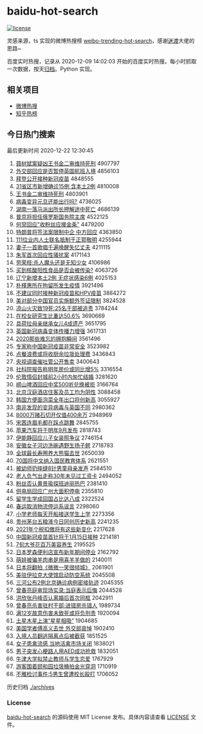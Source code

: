 # baidu-hot-search

[![license](https://img.shields.io/github/license/Arrackisarookie/baidu-hot-search)](https://github.com/Arrackisarookie/baidu-hot-search/blob/master/LICENSE)

灵感来源，ts 实现的微博热搜榜 [weibo-trending-hot-search](https://github.com/justjavac/weibo-trending-hot-search)，感谢[迷渡](https://github.com/justjavac)大佬的思路~

百度实时热搜，记录从 2020-12-09 14:02:03 开始的百度实时热搜。每小时抓取一次数据，按天[归档](./archives)。Python 实现。

## 相关项目
+ [微博热搜](https://github.com/Arrackisarookie/weibo-hot-search)
+ [知乎热榜](https://github.com/Arrackisarookie/zhihu-top-search)

## 今日热门搜索

<!-- Rank Begin -->

最后更新时间 2020-12-22 12:30:45

1. [聂树斌案疑凶王书金二审维持死刑](http://www.baidu.com/baidu?cl=3&tn=SE_baiduhomet8_jmjb7mjw&rsv_dl=fyb_top&fr=top1000&wd=%C4%F4%CA%F7%B1%F3%B0%B8%D2%C9%D0%D7%CD%F5%CA%E9%BD%F0%B6%FE%C9%F3%CE%AC%B3%D6%CB%C0%D0%CC) 4907797
1. [外交部回应是否暂停英国航班入境](http://www.baidu.com/baidu?cl=3&tn=SE_baiduhomet8_jmjb7mjw&rsv_dl=fyb_top&fr=top1000&wd=%CD%E2%BD%BB%B2%BF%BB%D8%D3%A6%CA%C7%B7%F1%D4%DD%CD%A3%D3%A2%B9%FA%BA%BD%B0%E0%C8%EB%BE%B3) 4856103
1. [拜登公开接种新冠疫苗](http://www.baidu.com/baidu?cl=3&tn=SE_baiduhomet8_jmjb7mjw&rsv_dl=fyb_top&fr=top1000&wd=%B0%DD%B5%C7%B9%AB%BF%AA%BD%D3%D6%D6%D0%C2%B9%DA%D2%DF%C3%E7) 4848555
1. [31省区市新增确诊15例 含本土2例](http://www.baidu.com/baidu?cl=3&tn=SE_baiduhomet8_jmjb7mjw&rsv_dl=fyb_top&fr=top1000&wd=31%CA%A1%C7%F8%CA%D0%D0%C2%D4%F6%C8%B7%D5%EF15%C0%FD%20%BA%AC%B1%BE%CD%C12%C0%FD) 4810008
1. [王书金二审维持死刑](http://www.baidu.com/baidu?cl=3&tn=SE_baiduhomet8_jmjb7mjw&rsv_dl=fyb_top&fr=top1000&wd=%CD%F5%CA%E9%BD%F0%B6%FE%C9%F3%CE%AC%B3%D6%CB%C0%D0%CC) 4803901
1. [病毒变异元旦还能出行吗?](http://www.baidu.com/baidu?cl=3&tn=SE_baiduhomet8_jmjb7mjw&rsv_dl=fyb_top&fr=top1000&wd=%B2%A1%B6%BE%B1%E4%D2%EC%D4%AA%B5%A9%BB%B9%C4%DC%B3%F6%D0%D0%C2%F0%3F) 4736025
1. [湖南一落马派出所长押解途中死亡](http://www.baidu.com/baidu?cl=3&tn=SE_baiduhomet8_jmjb7mjw&rsv_dl=fyb_top&fr=top1000&wd=%BA%FE%C4%CF%D2%BB%C2%E4%C2%ED%C5%C9%B3%F6%CB%F9%B3%A4%D1%BA%BD%E2%CD%BE%D6%D0%CB%C0%CD%F6) 4686139
1. [普京将担任俄罗斯国务院主席](http://www.baidu.com/baidu?cl=3&tn=SE_baiduhomet8_jmjb7mjw&rsv_dl=fyb_top&fr=top1000&wd=%C6%D5%BE%A9%BD%AB%B5%A3%C8%CE%B6%ED%C2%DE%CB%B9%B9%FA%CE%F1%D4%BA%D6%F7%CF%AF) 4522125
1. [何炅回应"收粉丝应援金条"](http://www.baidu.com/baidu?cl=3&tn=SE_baiduhomet8_jmjb7mjw&rsv_dl=fyb_top&fr=top1000&wd=%BA%CE%EA%C1%BB%D8%D3%A6%22%CA%D5%B7%DB%CB%BF%D3%A6%D4%AE%BD%F0%CC%F5%22) 4479200
1. [特朗普将签法案限制中企 中方回应](http://www.baidu.com/baidu?cl=3&tn=SE_baiduhomet8_jmjb7mjw&rsv_dl=fyb_top&fr=top1000&wd=%CC%D8%C0%CA%C6%D5%BD%AB%C7%A9%B7%A8%B0%B8%CF%DE%D6%C6%D6%D0%C6%F3%20%D6%D0%B7%BD%BB%D8%D3%A6) 4363850
1. [111位业内人士联名抵制于正郭敬明](http://www.baidu.com/baidu?cl=3&tn=SE_baiduhomet8_jmjb7mjw&rsv_dl=fyb_top&fr=top1000&wd=111%CE%BB%D2%B5%C4%DA%C8%CB%CA%BF%C1%AA%C3%FB%B5%D6%D6%C6%D3%DA%D5%FD%B9%F9%BE%B4%C3%F7) 4255944
1. [妻子一首歌唱千遍唤醒失忆丈夫](http://www.baidu.com/baidu?cl=3&tn=SE_baiduhomet8_jmjb7mjw&rsv_dl=fyb_top&fr=top1000&wd=%C6%DE%D7%D3%D2%BB%CA%D7%B8%E8%B3%AA%C7%A7%B1%E9%BB%BD%D0%D1%CA%A7%D2%E4%D5%C9%B7%F2) 4211115
1. [朱军首次回应性骚扰案](http://www.baidu.com/baidu?cl=3&tn=SE_baiduhomet8_jmjb7mjw&rsv_dl=fyb_top&fr=top1000&wd=%D6%EC%BE%FC%CA%D7%B4%CE%BB%D8%D3%A6%D0%D4%C9%A7%C8%C5%B0%B8) 4171143
1. [劳荣枝:杀人魔头还是无知少女](http://www.baidu.com/baidu?cl=3&tn=SE_baiduhomet8_jmjb7mjw&rsv_dl=fyb_top&fr=top1000&wd=%C0%CD%C8%D9%D6%A6%3A%C9%B1%C8%CB%C4%A7%CD%B7%BB%B9%CA%C7%CE%DE%D6%AA%C9%D9%C5%AE) 4106986
1. [买到核酸阳性食品是否会被传染?](http://www.baidu.com/baidu?cl=3&tn=SE_baiduhomet8_jmjb7mjw&rsv_dl=fyb_top&fr=top1000&wd=%C2%F2%B5%BD%BA%CB%CB%E1%D1%F4%D0%D4%CA%B3%C6%B7%CA%C7%B7%F1%BB%E1%B1%BB%B4%AB%C8%BE%3F) 4063726
1. [辽宁新增本土2例 无症状感染6例](http://www.baidu.com/baidu?cl=3&tn=SE_baiduhomet8_jmjb7mjw&rsv_dl=fyb_top&fr=top1000&wd=%C1%C9%C4%FE%D0%C2%D4%F6%B1%BE%CD%C12%C0%FD%20%CE%DE%D6%A2%D7%B4%B8%D0%C8%BE6%C0%FD) 4025153
1. [朴槿惠所在拘留所发生疫情](http://www.baidu.com/baidu?cl=3&tn=SE_baiduhomet8_jmjb7mjw&rsv_dl=fyb_top&fr=top1000&wd=%C6%D3%E9%C8%BB%DD%CB%F9%D4%DA%BE%D0%C1%F4%CB%F9%B7%A2%C9%FA%D2%DF%C7%E9) 3921496
1. [不建议同时接种新冠疫苗和HPV疫苗](http://www.baidu.com/baidu?cl=3&tn=SE_baiduhomet8_jmjb7mjw&rsv_dl=fyb_top&fr=top1000&wd=%B2%BB%BD%A8%D2%E9%CD%AC%CA%B1%BD%D3%D6%D6%D0%C2%B9%DA%D2%DF%C3%E7%BA%CDHPV%D2%DF%C3%E7) 3884272
1. [美对部分中国官员实施额外签证限制](http://www.baidu.com/baidu?cl=3&tn=SE_baiduhomet8_jmjb7mjw&rsv_dl=fyb_top&fr=top1000&wd=%C3%C0%B6%D4%B2%BF%B7%D6%D6%D0%B9%FA%B9%D9%D4%B1%CA%B5%CA%A9%B6%EE%CD%E2%C7%A9%D6%A4%CF%DE%D6%C6) 3824528
1. [凉山火灾致19死:25名干部被追责](http://www.baidu.com/baidu?cl=3&tn=SE_baiduhomet8_jmjb7mjw&rsv_dl=fyb_top&fr=top1000&wd=%C1%B9%C9%BD%BB%F0%D4%D6%D6%C219%CB%C0%3A25%C3%FB%B8%C9%B2%BF%B1%BB%D7%B7%D4%F0) 3784244
1. [在校女研究生比重达50.6%](http://www.baidu.com/baidu?cl=3&tn=SE_baiduhomet8_jmjb7mjw&rsv_dl=fyb_top&fr=top1000&wd=%D4%DA%D0%A3%C5%AE%D1%D0%BE%BF%C9%FA%B1%C8%D6%D8%B4%EF50.6%25) 3690669
1. [具荷拉母亲继承女儿4成遗产](http://www.baidu.com/baidu?cl=3&tn=SE_baiduhomet8_jmjb7mjw&rsv_dl=fyb_top&fr=top1000&wd=%BE%DF%BA%C9%C0%AD%C4%B8%C7%D7%BC%CC%B3%D0%C5%AE%B6%F94%B3%C9%D2%C5%B2%FA) 3651795
1. [英国新冠病毒变体传播力增强](http://www.baidu.com/baidu?cl=3&tn=SE_baiduhomet8_jmjb7mjw&rsv_dl=fyb_top&fr=top1000&wd=%D3%A2%B9%FA%D0%C2%B9%DA%B2%A1%B6%BE%B1%E4%CC%E5%B4%AB%B2%A5%C1%A6%D4%F6%C7%BF) 3617131
1. [2020那些难忘的拥抱瞬间](http://www.baidu.com/baidu?cl=3&tn=SE_baiduhomet8_jmjb7mjw&rsv_dl=fyb_top&fr=top1000&wd=2020%C4%C7%D0%A9%C4%D1%CD%FC%B5%C4%D3%B5%B1%A7%CB%B2%BC%E4) 3561496
1. [专家称中国新冠疫苗非常安全](http://www.baidu.com/baidu?cl=3&tn=SE_baiduhomet8_jmjb7mjw&rsv_dl=fyb_top&fr=top1000&wd=%D7%A8%BC%D2%B3%C6%D6%D0%B9%FA%D0%C2%B9%DA%D2%DF%C3%E7%B7%C7%B3%A3%B0%B2%C8%AB) 3523982
1. [点餐浪费或将收厨余垃圾处理费](http://www.baidu.com/baidu?cl=3&tn=SE_baiduhomet8_jmjb7mjw&rsv_dl=fyb_top&fr=top1000&wd=%B5%E3%B2%CD%C0%CB%B7%D1%BB%F2%BD%AB%CA%D5%B3%F8%D3%E0%C0%AC%BB%F8%B4%A6%C0%ED%B7%D1) 3436843
1. [央视调查催吐管公开售卖](http://www.baidu.com/baidu?cl=3&tn=SE_baiduhomet8_jmjb7mjw&rsv_dl=fyb_top&fr=top1000&wd=%D1%EB%CA%D3%B5%F7%B2%E9%B4%DF%CD%C2%B9%DC%B9%AB%BF%AA%CA%DB%C2%F4) 3400643
1. [社科院报告称明年房价或同比增5%](http://www.baidu.com/baidu?cl=3&tn=SE_baiduhomet8_jmjb7mjw&rsv_dl=fyb_top&fr=top1000&wd=%C9%E7%BF%C6%D4%BA%B1%A8%B8%E6%B3%C6%C3%F7%C4%EA%B7%BF%BC%DB%BB%F2%CD%AC%B1%C8%D4%F65%25) 3316554
1. [伦敦情侣封城前2小时内匆忙结婚](http://www.baidu.com/baidu?cl=3&tn=SE_baiduhomet8_jmjb7mjw&rsv_dl=fyb_top&fr=top1000&wd=%C2%D7%B6%D8%C7%E9%C2%C2%B7%E2%B3%C7%C7%B02%D0%A1%CA%B1%C4%DA%B4%D2%C3%A6%BD%E1%BB%E9) 3281620
1. [崂山啤酒回应中奖500听兑换被拒](http://www.baidu.com/baidu?cl=3&tn=SE_baiduhomet8_jmjb7mjw&rsv_dl=fyb_top&fr=top1000&wd=%E1%C0%C9%BD%C6%A1%BE%C6%BB%D8%D3%A6%D6%D0%BD%B1500%CC%FD%B6%D2%BB%BB%B1%BB%BE%DC) 3166764
1. [北京汉庭酒店住客及员工均为阴性](http://www.baidu.com/baidu?cl=3&tn=SE_baiduhomet8_jmjb7mjw&rsv_dl=fyb_top&fr=top1000&wd=%B1%B1%BE%A9%BA%BA%CD%A5%BE%C6%B5%EA%D7%A1%BF%CD%BC%B0%D4%B1%B9%A4%BE%F9%CE%AA%D2%F5%D0%D4) 3088458
1. [韩国方便面泡菜全年出口将创新高](http://www.baidu.com/baidu?cl=3&tn=SE_baiduhomet8_jmjb7mjw&rsv_dl=fyb_top&fr=top1000&wd=%BA%AB%B9%FA%B7%BD%B1%E3%C3%E6%C5%DD%B2%CB%C8%AB%C4%EA%B3%F6%BF%DA%BD%AB%B4%B4%D0%C2%B8%DF) 3055927
1. [南非发现的变异病毒与英国不同](http://www.baidu.com/baidu?cl=3&tn=SE_baiduhomet8_jmjb7mjw&rsv_dl=fyb_top&fr=top1000&wd=%C4%CF%B7%C7%B7%A2%CF%D6%B5%C4%B1%E4%D2%EC%B2%A1%B6%BE%D3%EB%D3%A2%B9%FA%B2%BB%CD%AC) 2980362
1. [8000万赌石切开仅值400余万](http://www.baidu.com/baidu?cl=3&tn=SE_baiduhomet8_jmjb7mjw&rsv_dl=fyb_top&fr=top1000&wd=8000%CD%F2%B6%C4%CA%AF%C7%D0%BF%AA%BD%F6%D6%B5400%D3%E0%CD%F2) 2948969
1. [宋茜连眉毛都在踩点跳舞](http://www.baidu.com/baidu?cl=3&tn=SE_baiduhomet8_jmjb7mjw&rsv_dl=fyb_top&fr=top1000&wd=%CB%CE%DC%E7%C1%AC%C3%BC%C3%AB%B6%BC%D4%DA%B2%C8%B5%E3%CC%F8%CE%E8) 2845755
1. [苹果汽车将于明年9月发布](http://www.baidu.com/baidu?cl=3&tn=SE_baiduhomet8_jmjb7mjw&rsv_dl=fyb_top&fr=top1000&wd=%C6%BB%B9%FB%C6%FB%B3%B5%BD%AB%D3%DA%C3%F7%C4%EA9%D4%C2%B7%A2%B2%BC) 2818743
1. [伊能静回应儿子女装照争议](http://www.baidu.com/baidu?cl=3&tn=SE_baiduhomet8_jmjb7mjw&rsv_dl=fyb_top&fr=top1000&wd=%D2%C1%C4%DC%BE%B2%BB%D8%D3%A6%B6%F9%D7%D3%C5%AE%D7%B0%D5%D5%D5%F9%D2%E9) 2746154
1. [安徽女子河边洗碗遇野生扬子鳄](http://www.baidu.com/baidu?cl=3&tn=SE_baiduhomet8_jmjb7mjw&rsv_dl=fyb_top&fr=top1000&wd=%B0%B2%BB%D5%C5%AE%D7%D3%BA%D3%B1%DF%CF%B4%CD%EB%D3%F6%D2%B0%C9%FA%D1%EF%D7%D3%F6%F9) 2718783
1. [全球最长寿圈养大熊猫去世](http://www.baidu.com/baidu?cl=3&tn=SE_baiduhomet8_jmjb7mjw&rsv_dl=fyb_top&fr=top1000&wd=%C8%AB%C7%F2%D7%EE%B3%A4%CA%D9%C8%A6%D1%F8%B4%F3%D0%DC%C3%A8%C8%A5%CA%C0) 2650039
1. [70国将中文纳入国民教育体系](http://www.baidu.com/baidu?cl=3&tn=SE_baiduhomet8_jmjb7mjw&rsv_dl=fyb_top&fr=top1000&wd=70%B9%FA%BD%AB%D6%D0%CE%C4%C4%C9%C8%EB%B9%FA%C3%F1%BD%CC%D3%FD%CC%E5%CF%B5) 2621551
1. [被幼师扔摔缝8针男童母亲发声](http://www.baidu.com/baidu?cl=3&tn=SE_baiduhomet8_jmjb7mjw&rsv_dl=fyb_top&fr=top1000&wd=%B1%BB%D3%D7%CA%A6%C8%D3%CB%A4%B7%EC8%D5%EB%C4%D0%CD%AF%C4%B8%C7%D7%B7%A2%C9%F9) 2584510
1. [老人负气出走称30年未见过工资卡](http://www.baidu.com/baidu?cl=3&tn=SE_baiduhomet8_jmjb7mjw&rsv_dl=fyb_top&fr=top1000&wd=%C0%CF%C8%CB%B8%BA%C6%F8%B3%F6%D7%DF%B3%C630%C4%EA%CE%B4%BC%FB%B9%FD%B9%A4%D7%CA%BF%A8) 2494052
1. [粉丝否认黄景瑜探班迪丽热巴](http://www.baidu.com/baidu?cl=3&tn=SE_baiduhomet8_jmjb7mjw&rsv_dl=fyb_top&fr=top1000&wd=%B7%DB%CB%BF%B7%F1%C8%CF%BB%C6%BE%B0%E8%A4%CC%BD%B0%E0%B5%CF%C0%F6%C8%C8%B0%CD) 2381410
1. [供电局回应广州大面积停电](http://www.baidu.com/baidu?cl=3&tn=SE_baiduhomet8_jmjb7mjw&rsv_dl=fyb_top&fr=top1000&wd=%B9%A9%B5%E7%BE%D6%BB%D8%D3%A6%B9%E3%D6%DD%B4%F3%C3%E6%BB%FD%CD%A3%B5%E7) 2355810
1. [留学生学成回国占比达八成](http://www.baidu.com/baidu?cl=3&tn=SE_baiduhomet8_jmjb7mjw&rsv_dl=fyb_top&fr=top1000&wd=%C1%F4%D1%A7%C9%FA%D1%A7%B3%C9%BB%D8%B9%FA%D5%BC%B1%C8%B4%EF%B0%CB%B3%C9) 2322524
1. [春运取消物流停运系谣言](http://www.baidu.com/baidu?cl=3&tn=SE_baiduhomet8_jmjb7mjw&rsv_dl=fyb_top&fr=top1000&wd=%B4%BA%D4%CB%C8%A1%CF%FB%CE%EF%C1%F7%CD%A3%D4%CB%CF%B5%D2%A5%D1%D4) 2298060
1. [小学老师每天开船接送学生上学](http://www.baidu.com/baidu?cl=3&tn=SE_baiduhomet8_jmjb7mjw&rsv_dl=fyb_top&fr=top1000&wd=%D0%A1%D1%A7%C0%CF%CA%A6%C3%BF%CC%EC%BF%AA%B4%AC%BD%D3%CB%CD%D1%A7%C9%FA%C9%CF%D1%A7) 2273356
1. [贵州茅台五粮液今日同创历史新高](http://www.baidu.com/baidu?cl=3&tn=SE_baiduhomet8_jmjb7mjw&rsv_dl=fyb_top&fr=top1000&wd=%B9%F3%D6%DD%C3%A9%CC%A8%CE%E5%C1%B8%D2%BA%BD%F1%C8%D5%CD%AC%B4%B4%C0%FA%CA%B7%D0%C2%B8%DF) 2241235
1. [2021年个税扣缴将有这些新变化](http://www.baidu.com/baidu?cl=3&tn=SE_baiduhomet8_jmjb7mjw&rsv_dl=fyb_top&fr=top1000&wd=2021%C4%EA%B8%F6%CB%B0%BF%DB%BD%C9%BD%AB%D3%D0%D5%E2%D0%A9%D0%C2%B1%E4%BB%AF) 2217628
1. [中国新冠疫苗首针将于1月15日接种](http://www.baidu.com/baidu?cl=3&tn=SE_baiduhomet8_jmjb7mjw&rsv_dl=fyb_top&fr=top1000&wd=%D6%D0%B9%FA%D0%C2%B9%DA%D2%DF%C3%E7%CA%D7%D5%EB%BD%AB%D3%DA1%D4%C215%C8%D5%BD%D3%D6%D6) 2214181
1. [7旬大爷花百万美容养生](http://www.baidu.com/baidu?cl=3&tn=SE_baiduhomet8_jmjb7mjw&rsv_dl=fyb_top&fr=top1000&wd=7%D1%AE%B4%F3%D2%AF%BB%A8%B0%D9%CD%F2%C3%C0%C8%DD%D1%F8%C9%FA) 2195525
1. [日本罗森便利店宣布新年期间停业](http://www.baidu.com/baidu?cl=3&tn=SE_baiduhomet8_jmjb7mjw&rsv_dl=fyb_top&fr=top1000&wd=%C8%D5%B1%BE%C2%DE%C9%AD%B1%E3%C0%FB%B5%EA%D0%FB%B2%BC%D0%C2%C4%EA%C6%DA%BC%E4%CD%A3%D2%B5) 2162792
1. [萌娃被骗羊肉串是用喜羊羊做的](http://www.baidu.com/baidu?cl=3&tn=SE_baiduhomet8_jmjb7mjw&rsv_dl=fyb_top&fr=top1000&wd=%C3%C8%CD%DE%B1%BB%C6%AD%D1%F2%C8%E2%B4%AE%CA%C7%D3%C3%CF%B2%D1%F2%D1%F2%D7%F6%B5%C4) 2140011
1. [日本将翻拍《微微一笑很倾城》](http://www.baidu.com/baidu?cl=3&tn=SE_baiduhomet8_jmjb7mjw&rsv_dl=fyb_top&fr=top1000&wd=%C8%D5%B1%BE%BD%AB%B7%AD%C5%C4%A1%B6%CE%A2%CE%A2%D2%BB%D0%A6%BA%DC%C7%E3%B3%C7%A1%B7) 2061901
1. [美驻伊拉克大使馆启动防空系统](http://www.baidu.com/baidu?cl=3&tn=SE_baiduhomet8_jmjb7mjw&rsv_dl=fyb_top&fr=top1000&wd=%C3%C0%D7%A4%D2%C1%C0%AD%BF%CB%B4%F3%CA%B9%B9%DD%C6%F4%B6%AF%B7%C0%BF%D5%CF%B5%CD%B3) 2045508
1. [三河公布2例北京确诊病例密接轨迹](http://www.baidu.com/baidu?cl=3&tn=SE_baiduhomet8_jmjb7mjw&rsv_dl=fyb_top&fr=top1000&wd=%C8%FD%BA%D3%B9%AB%B2%BC2%C0%FD%B1%B1%BE%A9%C8%B7%D5%EF%B2%A1%C0%FD%C3%DC%BD%D3%B9%EC%BC%A3) 2045355
1. [曾春亮庭审现场实录:当庭表示后悔](http://www.baidu.com/baidu?cl=3&tn=SE_baiduhomet8_jmjb7mjw&rsv_dl=fyb_top&fr=top1000&wd=%D4%F8%B4%BA%C1%C1%CD%A5%C9%F3%CF%D6%B3%A1%CA%B5%C2%BC%3A%B5%B1%CD%A5%B1%ED%CA%BE%BA%F3%BB%DA) 2044528
1. [洪欣张丹峰否认离婚后首次同框](http://www.baidu.com/baidu?cl=3&tn=SE_baiduhomet8_jmjb7mjw&rsv_dl=fyb_top&fr=top1000&wd=%BA%E9%D0%C0%D5%C5%B5%A4%B7%E5%B7%F1%C8%CF%C0%EB%BB%E9%BA%F3%CA%D7%B4%CE%CD%AC%BF%F2) 2042911
1. [曾春亮杀害驻村干部:进错房杀错人](http://www.baidu.com/baidu?cl=3&tn=SE_baiduhomet8_jmjb7mjw&rsv_dl=fyb_top&fr=top1000&wd=%D4%F8%B4%BA%C1%C1%C9%B1%BA%A6%D7%A4%B4%E5%B8%C9%B2%BF%3A%BD%F8%B4%ED%B7%BF%C9%B1%B4%ED%C8%CB) 1989734
1. [满12岁故意伤害未致死或将负刑责](http://www.baidu.com/baidu?cl=3&tn=SE_baiduhomet8_jmjb7mjw&rsv_dl=fyb_top&fr=top1000&wd=%C2%FA12%CB%EA%B9%CA%D2%E2%C9%CB%BA%A6%CE%B4%D6%C2%CB%C0%BB%F2%BD%AB%B8%BA%D0%CC%D4%F0) 1920094
1. [土星木星上演“星星相吸”](http://www.baidu.com/baidu?cl=3&tn=SE_baiduhomet8_jmjb7mjw&rsv_dl=fyb_top&fr=top1000&wd=%CD%C1%D0%C7%C4%BE%D0%C7%C9%CF%D1%DD%A1%B0%D0%C7%D0%C7%CF%E0%CE%FC%A1%B1) 1904685
1. [美国学者傅高义去世 外交部哀悼](http://www.baidu.com/baidu?cl=3&tn=SE_baiduhomet8_jmjb7mjw&rsv_dl=fyb_top&fr=top1000&wd=%C3%C0%B9%FA%D1%A7%D5%DF%B8%B5%B8%DF%D2%E5%C8%A5%CA%C0%20%CD%E2%BD%BB%B2%BF%B0%A7%B5%BF) 1902410
1. [入境人员翻逃隔离点后被截获](http://www.baidu.com/baidu?cl=3&tn=SE_baiduhomet8_jmjb7mjw&rsv_dl=fyb_top&fr=top1000&wd=%C8%EB%BE%B3%C8%CB%D4%B1%B7%AD%CC%D3%B8%F4%C0%EB%B5%E3%BA%F3%B1%BB%BD%D8%BB%F1) 1851525
1. [女子患禽流感 当地活禽市场关闭](http://www.baidu.com/baidu?cl=3&tn=SE_baiduhomet8_jmjb7mjw&rsv_dl=fyb_top&fr=top1000&wd=%C5%AE%D7%D3%BB%BC%C7%DD%C1%F7%B8%D0%20%B5%B1%B5%D8%BB%EE%C7%DD%CA%D0%B3%A1%B9%D8%B1%D5) 1838021
1. [男子突发心梗路人用AED成功抢救](http://www.baidu.com/baidu?cl=3&tn=SE_baiduhomet8_jmjb7mjw&rsv_dl=fyb_top&fr=top1000&wd=%C4%D0%D7%D3%CD%BB%B7%A2%D0%C4%B9%A3%C2%B7%C8%CB%D3%C3AED%B3%C9%B9%A6%C7%C0%BE%C8) 1832051
1. [牛津大学拟禁止教师与学生恋爱](http://www.baidu.com/baidu?cl=3&tn=SE_baiduhomet8_jmjb7mjw&rsv_dl=fyb_top&fr=top1000&wd=%C5%A3%BD%F2%B4%F3%D1%A7%C4%E2%BD%FB%D6%B9%BD%CC%CA%A6%D3%EB%D1%A7%C9%FA%C1%B5%B0%AE) 1767929
1. [游客围着颐和园垃圾桶拍金光穿洞](http://www.baidu.com/baidu?cl=3&tn=SE_baiduhomet8_jmjb7mjw&rsv_dl=fyb_top&fr=top1000&wd=%D3%CE%BF%CD%CE%A7%D7%C5%D2%C3%BA%CD%D4%B0%C0%AC%BB%F8%CD%B0%C5%C4%BD%F0%B9%E2%B4%A9%B6%B4) 1710919
1. [不雅检讨事件:5男生曾遭校长殴打](http://www.baidu.com/baidu?cl=3&tn=SE_baiduhomet8_jmjb7mjw&rsv_dl=fyb_top&fr=top1000&wd=%B2%BB%D1%C5%BC%EC%CC%D6%CA%C2%BC%FE%3A5%C4%D0%C9%FA%D4%F8%D4%E2%D0%A3%B3%A4%C5%B9%B4%F2) 1706052
<!-- Rank End -->

历史归档 [./archives](./archives)

### License

[baidu-hot-search](https://github.com/Arrackisarookie/baidu-hot-search) 的源码使用 MIT License 发布。具体内容请查看 [LICENSE](./LICENSE) 文件。

